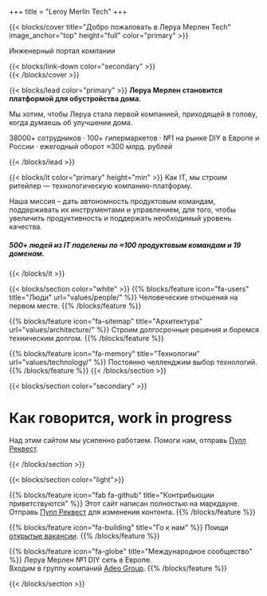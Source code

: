 +++
title = "Leroy Merlin Tech"
+++

{{< blocks/cover title="Добро пожаловать в Леруа Мерлен Tech" image_anchor="top" height="full" color="primary" >}}
<div class="mx-auto">
	<p class="lead mr-3 mb-4"" id="main-subtitle">Инженeрный портал компании</p>
	{{< blocks/link-down color="secondary" >}}
	
</div>
{{< /blocks/cover >}}

{{< blocks/lead color="primary" >}}
**Леруа Мерлен становится платформой для обустройства дома.**

Мы хотим, чтобы Леруа стала первой компанией, приходящей в голову, когда думаешь об улучшении дома.
<div class="col-12">
<p class="h5 mt-5 text-center">38000+ сотрудников · 100+ гипермаркетов · №1 на рынке DIY в Европе и России · ежегодный оборот ≈300 млрд. рублей</p>
</div>
{{< /blocks/lead >}}

{{< blocks/it color="primary" height="min" >}}
Как IT, мы строим ритейлер — технологическую компанию-платформу.

Наша миссия – дать автономность продуктовым командам, поддерживать их инструментами и управлением, для того, чтобы увеличить продуктивность и поддержать необходимый уровень качества.

<h5>500+ людей из IT поделены по ≈100 продуктовым командам и 19 доменам.</h5>

{{< /blocks/it >}}

{{< blocks/section color="white" >}}
{{% blocks/feature icon="fa-users" title="Люди" url="values/people/" %}}
Человеческие отношения на первом месте.
{{% /blocks/feature %}}

{{% blocks/feature icon="fa-sitemap" title="Архитектура" url="values/architecture/" %}}
Строим долгосрочные решения и боремся техническим долгом.
{{% /blocks/feature %}}

{{% blocks/feature icon="fa-memory" title="Технологии" url="values/technology/" %}}
Постоянно челленджим выбор технологий.
{{% /blocks/feature %}}
{{< /blocks/section >}}


{{< blocks/section color="secondary" >}}
<div class="col">
<h1 class="text-center">Как говорится, work in progress</h1>
<div class="text-center">Над этим сайтом мы усиленно работаем. Помоги нам, отправь <a href="https://github.com/adeo/lmru--tech/pulls">Пулл Реквест</a>.</div>
</div>

{{< /blocks/section >}}

{{< blocks/section color="light">}}

{{% blocks/feature icon="fab fa-github" title="Контрибьюции приветствуются" %}}
Этот сайт написан полностью на маркдауне. <br /> Отправь [Пулл Реквест](https://github.com/adeo/lmru--tech/pulls) для изменения контента.
{{% /blocks/feature %}}


{{% blocks/feature icon="fa-building" title="Го к нам" %}}
Поищи [открытые вакансии](https://hh.ru/search/vacancy?text=%D0%9B%D0%B5%D1%80%D1%83%D0%B0%20%D0%9C%D0%B5%D1%80%D0%BB%D0%B5%D0%BD&search_field=company_name&specialization=1).
{{% /blocks/feature %}}

{{% blocks/feature icon="fa-globe" title="Международное сообщество" %}}
Леруа Мерлен №1 DIY сеть в Европе.<br />
Входим в группу компаний [Adeo Group](https://www.adeo.com/).
{{% /blocks/feature %}}

{{< /blocks/section >}}
